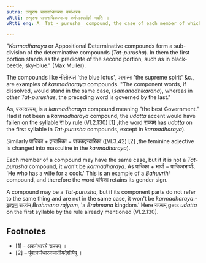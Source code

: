 ```yaml
---
sutra: तत्पुरुषः समानाधिकरणः कर्मधारयः
vRtti: तत्पुरुषः समानाधिकरणपदः कर्मधारयसंज्ञो भवति ॥
vRtti_eng: A _Tat_-_purusha_ compound, the case of each member of which is the same, is called _karmadharaya_ or Appositional Determinative compound.

---
```

"_Karmadharaya_ or Appositional Determinative compounds form a sub-division of the determinative compounds (_Tat_-_purusha_). In them the first portion stands as the predicate of the second portion, such as in black-beetle, sky-blue." (Max Muller).

The compounds like नीलोत्पलं 'the blue lotus', परमात्मा 'the supreme spirit' &c., are examples of _karmadharaya_ compounds. "The component words, if dissolved, would stand in the same case, (_samanadhikarana_), whereas in other _Tat_-_purushas_, the preceding word is governed by the last."

As, परमराज्यम्, is a _karmadharaya_ compound meaning "the best Government." Had it not been a _karmadharaya_ compound, the _udatta_ accent would have fallen on the syllable रा by rule (VI.2.130) \[1\] ,(the word राज्यम् has _udatta_ on the first syllable in _Tat_-_purusha_ compounds, except in _karmadharaya_).

Similarly पाचिका + वृन्दारिका = पाचकवृन्दारिका ((VI.3.42) \[2\] ,the feminine adjective is changed into masculine in the _karmadharaya_).

Each member of a compound may have the same case, but if it is not a _Tat_-_purusha_ compound, it won't be _karmadharaya_. As पाचिका + भार्या = पाचिकाभार्याः. 'He who has a wife for a cook.' This is an example of a _Bahuvrihi_ compound, and therefore the word पचिका retains its gender sign.

A compound may be a _Tat_-_purusha_, but if its component parts do not refer to the same thing and are not in the same case, it won't be _karmadharaya_:- ब्रा॒ह्म॒ण॒ राज्य॑म् _Brahmana_ _rajyam_, 'a _Brahmana_ kingdom.' Here राज्यम् gets _udatta_ on the first syllable by the rule already mentioned (VI.2.130).

## Footnotes
- [1] - अकर्मधारये राज्यम् ॥
- [2] – पुंवत्कर्मधारयजातीयदेशीयेषु ॥